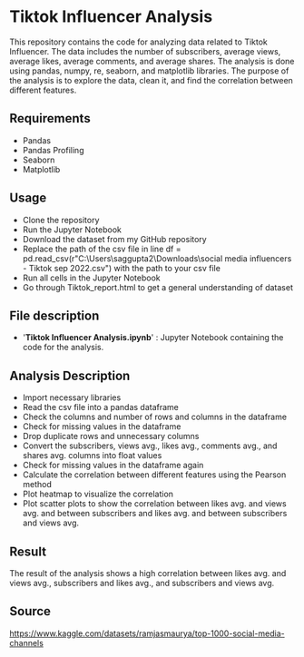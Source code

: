 # Tiktok Influencer Analysis

This repository contains the code for analyzing data related to Tiktok Influencer. The data includes the number of subscribers, average views, average likes, average comments, and average shares. The analysis is done using pandas, numpy, re, seaborn, and matplotlib libraries. The purpose of the analysis is to explore the data, clean it, and find the correlation between different features.

## Requirements
* Pandas
* Pandas Profiling
* Seaborn
* Matplotlib

## Usage
* Clone the repository
* Run the Jupyter Notebook
* Download the dataset from my GitHub repository
* Replace the path of the csv file in line df = pd.read_csv(r"C:\Users\saggupta2\Downloads\social media influencers - Tiktok sep 2022.csv") with the path to your csv file
* Run all cells in the Jupyter Notebook
* Go through Tiktok_report.html to get a general understanding of dataset 



## File description
* '**Tiktok Influencer Analysis.ipynb**' :  Jupyter Notebook containing the code for the analysis.

## Analysis Description

* Import necessary libraries
* Read the csv file into a pandas dataframe
* Check the columns and number of rows and columns in the dataframe
* Check for missing values in the dataframe
* Drop duplicate rows and unnecessary columns
* Convert the subscribers, views avg., likes avg., comments avg., and shares avg. columns into float values
* Check for missing values in the dataframe again
* Calculate the correlation between different features using the Pearson method
* Plot heatmap to visualize the correlation
* Plot scatter plots to show the correlation between likes avg. and views avg. and between subscribers and likes avg. and between subscribers and views avg.

## Result

The result of the analysis shows a high correlation between likes avg. and views avg., subscribers and likes avg., and subscribers and views avg.

## Source
https://www.kaggle.com/datasets/ramjasmaurya/top-1000-social-media-channels
